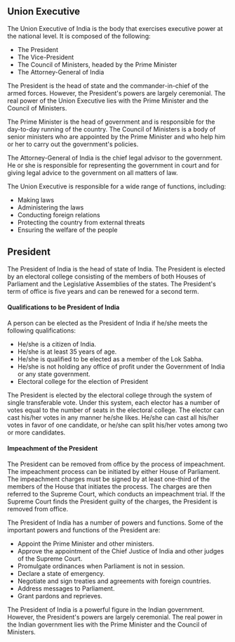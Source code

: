 ## Union Executive

The Union Executive of India is the body that exercises executive power at the national level. It is composed of the following:

- The President
- The Vice-President
- The Council of Ministers, headed by the Prime Minister
- The Attorney-General of India

The President is the head of state and the commander-in-chief of the armed forces. However, the President's powers are largely ceremonial. The real power of the Union Executive lies with the Prime Minister and the Council of Ministers.

The Prime Minister is the head of government and is responsible for the day-to-day running of the country. The Council of Ministers is a body of senior ministers who are appointed by the Prime Minister and who help him or her to carry out the government's policies.

The Attorney-General of India is the chief legal advisor to the government. He or she is responsible for representing the government in court and for giving legal advice to the government on all matters of law.

The Union Executive is responsible for a wide range of functions, including:

- Making laws
- Administering the laws
- Conducting foreign relations
- Protecting the country from external threats
- Ensuring the welfare of the people

## President

The President of India is the head of state of India. The President is elected by an electoral college consisting of the members of both Houses of Parliament and the Legislative Assemblies of the states. The President's term of office is five years and can be renewed for a second term.

#### Qualifications to be President of India

A person can be elected as the President of India if he/she meets the following qualifications:

- He/she is a citizen of India.
- He/she is at least 35 years of age.
- He/she is qualified to be elected as a member of the Lok Sabha.
- He/she is not holding any office of profit under the Government of India or any state government.
- Electoral college for the election of President

The President is elected by the electoral college through the system of single transferable vote. Under this system, each elector has a number of votes equal to the number of seats in the electoral college. The elector can cast his/her votes in any manner he/she likes. He/she can cast all his/her votes in favor of one candidate, or he/she can split his/her votes among two or more candidates.

#### Impeachment of the President

The President can be removed from office by the process of impeachment. The impeachment process can be initiated by either House of Parliament. The impeachment charges must be signed by at least one-third of the members of the House that initiates the process. The charges are then referred to the Supreme Court, which conducts an impeachment trial. If the Supreme Court finds the President guilty of the charges, the President is removed from office.

The President of India has a number of powers and functions. Some of the important powers and functions of the President are:

- Appoint the Prime Minister and other ministers.
- Approve the appointment of the Chief Justice of India and other judges of the Supreme Court.
- Promulgate ordinances when Parliament is not in session.
- Declare a state of emergency.
- Negotiate and sign treaties and agreements with foreign countries.
- Address messages to Parliament.
- Grant pardons and reprieves.

The President of India is a powerful figure in the Indian government. However, the President's powers are largely ceremonial. The real power in the Indian government lies with the Prime Minister and the Council of Ministers.

